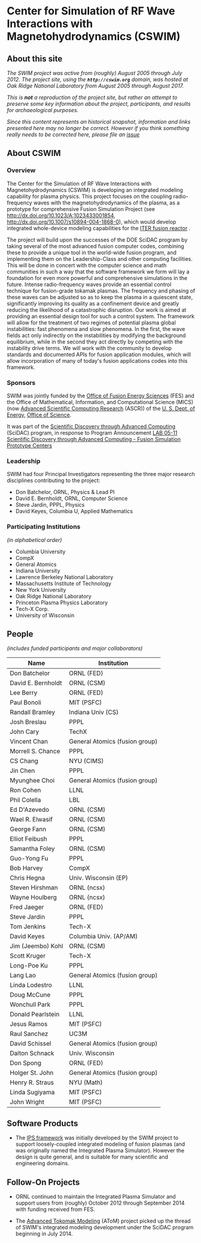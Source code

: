 # Center for Simulation of RF Wave Interactions with Magnetohydrodynamics (CSWIM)

## About this site

*The SWIM project was active from (roughly) August 2005 through July 2012.  The project site, using the **```http://cswim.org```** domain, was hosted at Oak Ridge National Laboratory from August 2005 through August 2017.*

*This is **not** a reproduction of the project site, but rather an attempt to preserve some key information about the project, participants, and results for archaeological purposes.*

*Since this content represents an historical snapshot, information and links presented here may no longer be correct.  However if you think something really needs to be corrected here, please file an [issue](https://github.com/ORNL-Fusion/cswim/issues)*

## About CSWIM

### Overview

 The Center for the Simulation of RF Wave Interactions with Magnetohydrodynamics (CSWIM) is developing an integrated modeling capability for plasma physics. This project focuses on the coupling radio-frequency waves with the magnetohydrodynamics of the plasma, as a prototype for comprehensive Fusion Simulation Project (see <http://dx.doi.org/10.1023/A:1023433001854>, <http://dx.doi.org/10.1007/s10894-004-1868-0>), which would develop integrated whole-device modeling capabilities for the [ITER fusion reactor](https://www.iter.org/) .

The project will build upon the successes of the DOE SciDAC program by taking several of the most advanced fusion computer codes, combining these to provide a unique tool in the world-wide fusion program, and implementing them on the Leadership-Class and other computing facilities. This will be done in concert with the computer science and math communities in such a way that the software framework we form will lay a foundation for even more powerful and comprehensive simulations in the future. Intense radio-frequency waves provide an essential control technique for fusion-grade tokamak plasmas. The frequency and phasing of these waves can be adjusted so as to keep the plasma in a quiescent state, significantly improving its quality as a confinement device and greatly reducing the likelihood of a catastrophic disruption. Our work is aimed at providing an essential design tool for such a control system. The framework will allow for the treatment of two regimes of potential plasma global instabilities: fast phenomena and slow phenomena. In the first, the wave fields act only indirectly on the instabilities by modifying the background equilibrium, while in the second they act directly by competing with the instability drive terms. We will work with the community to develop standards and documented APIs for fusion application modules, which will allow incorporation of many of today's fusion applications codes into this framework.

### Sponsors
SWIM was jointly funded by the [Office of Fusion Energy Sciences](https://science.energy.gov/fes/)  (FES) and the Office of Mathematical, Information, and Computational Science (MICS) (now [Advanced Scientific Computing Research](https://science.energy.gov/ascr/) (ASCR)) of the [U. S. Dept. of Energy](https://www.energy.gov/), [Office of Science](https://science.energy.gov/).

It was part of the [Scientific Discovery through Advanced Computing](http://www.scidac.gov/)  (SciDAC) program, in response to Program Announcement [LAB 05-11 Scientific Discovery through Advanced Computing - Fusion Simulation Prototype Centers](https://science.energy.gov/~/media/grants/pdf/lab-announcements/2005/LAB_05-11.pdf) 

### Leadership
 SWIM had four Principal Investigators representing the three major research disciplines contributing to the project:

 * Don Batchelor, ORNL, Physics & Lead PI
 * David E. Bernholdt, ORNL, Computer Science
 * Steve Jardin, PPPL, Physics
 * David Keyes, Columbia U, Applied Mathematics

### Participating Institutions
*(in alphabetical order)*

* Columbia University
* CompX
* General Atomics
* Indiana University
* Lawrence Berkeley National Laboratory
* Massachusetts Institute of Technology
* New York University
* Oak Ridge National Laboratory
* Princeton Plasma Physics Laboratory
* Tech-X Corp.
* University of Wisconsin

## People
*(includes funded participants and major collaborators)*

Name | Institution
---------|--------------
Don Batchelor | ORNL (FED)
David E. Bernholdt | ORNL (CSM)
Lee Berry | ORNL (FED)
Paul Bonoli | MIT (PSFC) 
Randall Bramley | Indiana Univ (CS) 
Josh Breslau | PPPL 
John Cary | TechX 
Vincent Chan | General Atomics (fusion group)
Morrell S. Chance | PPPL 
CS Chang | NYU (CIMS) 
Jin Chen | PPPL 
Myunghee Choi | General Atomics (fusion group)
Ron Cohen | LLNL
Phil Colella | LBL
Ed D'Azevedo | ORNL (CSM)
Wael R. Elwasif | ORNL (CSM)
George Fann | ORNL (CSM)
Elliot Feibush | PPPL
Samantha Foley | ORNL (CSM)
Guo-Yong Fu | PPPL
Bob Harvey | CompX 
Chris Hegna | Univ. Wisconsin (EP)
Steven Hirshman | ORNL (ncsx)
Wayne Houlberg | ORNL (ncsx)
Fred Jaeger | ORNL (FED)
Steve Jardin | PPPL
Tom Jenkins | Tech-X
David Keyes | Columbia Univ. (AP/AM)
Jim (Jeembo) Kohl | ORNL (CSM)
Scott Kruger | Tech-X
Long-Poe Ku | PPPL
Lang Lao | General Atomics (fusion group)
Linda Lodestro | LLNL
Doug McCune | PPPL
Wonchull Park | PPPL
Donald Pearlstein | LLNL 
Jesus Ramos | MIT (PSFC)
Raul Sanchez | UC3M
David Schissel | General Atomics (fusion group) 
Dalton Schnack | Univ. Wisconsin
Don Spong | ORNL (FED)
Holger St. John | General Atomics (fusion group)
Henry R. Straus | NYU (Math)
Linda Sugiyama | MIT (PSFC)
John Wright | MIT (PSFC)

## Software Products

* The [IPS framework](https://sourceforge.net/projects/ipsframework/) was initially developed by the SWIM project to support loosely-coupled integrated modeling of fusion plasmas (and was originally named the Integrated Plasma Simulator). However the design is quite general, and is suitable for many scientific and engineering domains.

## Follow-On Projects

* ORNL continued to maintain the Integrated Plasma Simulator and support users from (roughly) October 2012 through September 2014 with funding received from FES.

* The [Advanced Tokomak Modeling](http://scidac.github.io/atom/) (AToM) project picked up the thread of SWIM's integrated modeling development under the SciDAC program beginning in July 2014.
